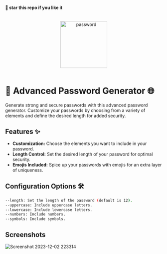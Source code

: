 #### 🌟 star this repo if you like it

<br>

<div align="center">
  <img src="https://github.com/kanugurajesh/Advanced-Password-Generator/assets/120458029/d8b7ad97-c980-4918-a178-24a5ede89b13" alt="password" width=150 height=150>
</div>

<br>

# 🌟 Advanced Password Generator 🌐

Generate strong and secure passwords with this advanced password generator. Customize your passwords by choosing from a variety of elements and define the desired length for added security.

## Features ✨

- **Customization:** Choose the elements you want to include in your password.
- **Length Control:** Set the desired length of your password for optimal security.
- **Emojis Included:** Spice up your passwords with emojis for an extra layer of uniqueness.

## Configuration Options 🛠️
```bash
--length: Set the length of the password (default is 12).
--uppercase: Include uppercase letters.
--lowercase: Include lowercase letters.
--numbers: Include numbers.
--symbols: Include symbols.
```

## Screenshots

![Screenshot 2023-12-02 223314](https://github.com/kanugurajesh/Advanced-Password-Generator/assets/120458029/140138d3-43ad-4c2a-97c4-7273b8e3fd45)

